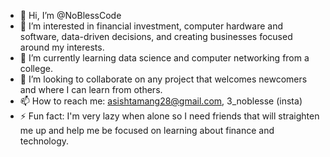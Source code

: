 - 👋 Hi, I’m @NoBlessCode
- 👀 I’m interested in financial investment, computer hardware and software, data-driven decisions, and creating businesses focused around my interests.
- 🌱 I’m currently learning data science and computer networking from a college.
- 💞️ I’m looking to collaborate on any project that welcomes newcomers and where I can learn from others.
- 📫 How to reach me: asishtamang28@gmail.com, 3_noblesse (insta)
- ⚡ Fun fact: I'm very lazy when alone so I need friends that will straighten me up and help me be focused on learning about finance and technology.

<!---
NoBlessCode/NoBlessCode is a ✨ special ✨ repository because its `README.md` (this file) appears on your GitHub profile.
You can click the Preview link to take a look at your changes.
--->
